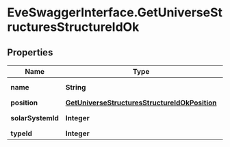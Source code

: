 # EveSwaggerInterface.GetUniverseStructuresStructureIdOk

## Properties
Name | Type | Description | Notes
------------ | ------------- | ------------- | -------------
**name** | **String** | The full name of the structure | 
**position** | [**GetUniverseStructuresStructureIdOkPosition**](GetUniverseStructuresStructureIdOkPosition.md) |  | [optional] 
**solarSystemId** | **Integer** | solar_system_id integer | 
**typeId** | **Integer** | type_id integer | [optional] 


